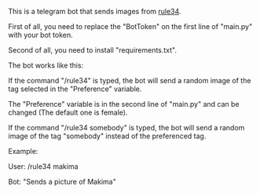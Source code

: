 This is a telegram bot that sends images from [rule34](https://rule34.xxx).

First of all, you need to replace the "BotToken" on the first line of "main.py" with your bot token.

Second of all, you need to install "requirements.txt".

The bot works like this:

If the command "/rule34" is typed, the bot will send a random image of the tag selected in the "Preference" variable.

The "Preference" variable is in the second line of "main.py" and can be changed (The default one is female).

If the command "/rule34 somebody" is typed, the bot will send a random image of the tag "somebody" instead of the preferenced tag.

Example:

User: /rule34 makima

Bot: "Sends a picture of Makima"
